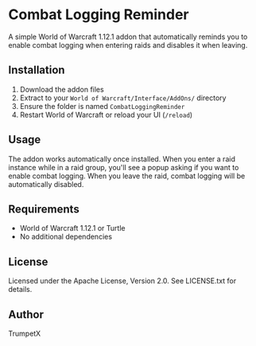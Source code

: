 # Combat Logging Reminder

A simple World of Warcraft 1.12.1 addon that automatically reminds you to enable combat logging when entering raids and disables it when leaving.

## Installation

1. Download the addon files
2. Extract to your `World of Warcraft/Interface/AddOns/` directory
3. Ensure the folder is named `CombatLoggingReminder`
4. Restart World of Warcraft or reload your UI (`/reload`)

## Usage

The addon works automatically once installed. When you enter a raid instance while in a raid group, you'll see a popup asking if you want to enable combat logging. When you leave the raid, combat logging will be automatically disabled.

## Requirements

- World of Warcraft 1.12.1 or Turtle
- No additional dependencies

## License

Licensed under the Apache License, Version 2.0. See LICENSE.txt for details.

## Author

TrumpetX 